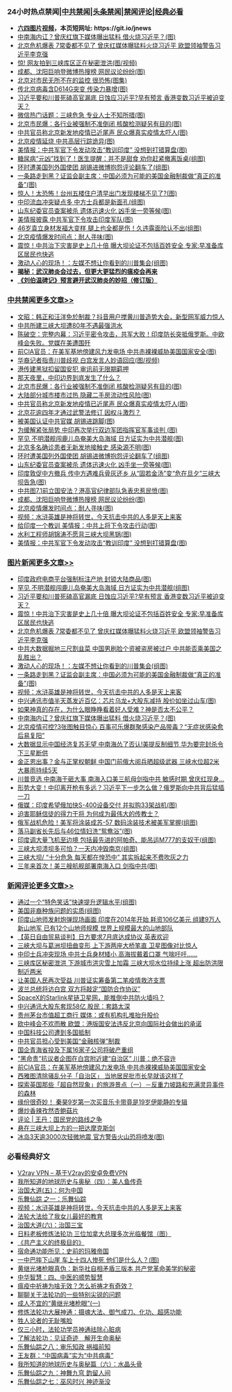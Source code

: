 <div id="tt">
<h3>24小时热点禁闻|<a href="#%E4%B8%AD%E5%85%B1%E7%A6%81%E9%97%BB%E6%9B%B4%E5%A4%9A%E6%96%87%E7%AB%A0">中共禁闻</a>|<a href="#%E5%9B%BE%E7%89%87%E6%96%B0%E9%97%BB%E6%9B%B4%E5%A4%9A%E6%96%87%E7%AB%A0">头条禁闻</a>|<a href="#%E6%96%B0%E9%97%BB%E8%AF%84%E8%AE%BA%E6%9B%B4%E5%A4%9A%E6%96%87%E7%AB%A0">禁闻评论|<a href="#%E5%BF%85%E7%9C%8B%E7%BB%8F%E5%85%B8%E5%A5%BD%E6%96%87">经典必看</a></h3>
<ul>
<li><b><a href="http://d1.bdrive.tk/64.mp4" target="_blank">六四图片视频</a>，本页短网址: https://git.io/jnews</b></li>
<li><a href="https://github.com/fqnews/bnews/blob/master/topimagenews/20200623/1349055.md">中南海内讧？曾庆红旗下媒体曝出猛料 借火烧习近平？(图)</a></li>
<li><a href="https://github.com/fqnews/bnews/blob/master/topimagenews/20200623/1349276.md">北京危机爆表 7常委都不见了 曾庆红媒体曝猛料火烧习近平 欧盟领袖警告习近平李克强</a></li>
<li><a href="https://github.com/fqnews/bnews/blob/master/cnnews/20200623/1349169.md">惊! 网友拍到三峡库区正在秘密泄洪(图/视频)</a></li>
<li><a href="https://github.com/fqnews/bnews/blob/master/cbnews/20200623/1349252.md">成都、沈阳巨响登微博热搜榜 网民议论纷纷(图)</a></li>
<li><a href="https://github.com/fqnews/bnews/blob/master/cbnews/20200623/1349058.md">北京对市民无所不在的监控 很恐怖(图集)</a></li>
<li><a href="https://github.com/fqnews/bnews/blob/master/cbnews/20200623/1349037.md">传北京病毒含D614G突变 传染力暴增(图)</a></li>
<li><a href="https://github.com/fqnews/bnews/blob/master/topimagenews/20200623/1349381.md">习近平要和川普死磕高官漏底 日蚀应习近平?早有预言 香港变数习近平被迫变天？</a></li>
<li><a href="https://github.com/fqnews/bnews/blob/master/cbnews/20200623/1349045.md">微信热门话题：三峡危急 专业人士不知所措(图)</a></li>
<li><a href="https://github.com/fqnews/bnews/blob/master/cbnews/20200623/1349377.md">北京市民爆：各行业被强制不准倒闭 核酸检测疑另有目的(图)</a></li>
<li><a href="https://github.com/fqnews/bnews/blob/master/cbnews/20200623/1349349.md">中共官员称北京新发地疫情已近尾声 民众爆真实疫情太吓人(图)</a></li>
<li><a href="https://github.com/fqnews/bnews/blob/master/cbnews/20200623/1349094.md">北京疫情延烧 中共高层行踪诡异(图)</a></li>
<li><a href="https://github.com/fqnews/bnews/blob/master/cbnews/20200623/1349230.md">美情报：中共军官下令发动攻击“教训印度” 没想到打错算盘(图)</a></li>
<li><a href="https://github.com/fqnews/bnews/blob/master/health/20200623/1349131.md">糖尿病“元凶”找到了！医生提醒：并不是甜食 劝你赶紧撤离饭桌(组图)</a></li>
<li><a href="https://github.com/fqnews/bnews/blob/master/cbnews/20200623/1349277.md">环时遭美国列外国使团 胡锡进微博抱怨评论翻车了(组图)</a></li>
<li><a href="https://github.com/fqnews/bnews/blob/master/topimagenews/20200623/1349250.md">一条路走到黑？证监会副主席：中国必须为可能的美国金融制裁做“真正的准备”(图)</a></li>
<li><a href="https://github.com/fqnews/bnews/blob/master/cbnews/20200623/1349203.md">惊人！太恐怖！台州五楼住户清早出门发现楼梯不见了?(图)</a></li>
<li><a href="https://github.com/fqnews/bnews/blob/master/cbnews/20200623/1349060.md">中印流血冲突疑点多 中方士兵都是新面孔(组图)</a></li>
<li><a href="https://github.com/fqnews/bnews/blob/master/cbnews/20200623/1349273.md">山东纪委官员查案被杀 遗体迅速火化 凶手坐一旁等候(图)</a></li>
<li><a href="https://github.com/fqnews/bnews/blob/master/cbnews/20200623/1349059.md">美情报披露 中共军官下令攻击印度军队(图)</a></li>
<li><a href="https://github.com/fqnews/bnews/blob/master/yule/20200624/1349443.md">46岁袁立身材发福大变样 腿上也全都是伤！久违露面险认不出(组图)</a></li>
<li><a href="https://github.com/fqnews/bnews/blob/master/cbnews/20200623/1349251.md">北京疫情爆发时间点：耐人寻味(图)</a></li>
<li><a href="https://github.com/fqnews/bnews/blob/master/topimagenews/20200623/1349354.md">震惊！中共治下灾害是史上几十倍 曝大坝论证不包括百姓安全 专家:早准备库区居民也快逃</a></li>
<li><a href="https://github.com/fqnews/bnews/blob/master/topimagenews/20200623/1349264.md">激动人心的现场！：左媒不想让你看到的川普集会(组图)</a></li>
<li><b><a href="https://github.com/fqnews/bnews/blob/master/comments/20200211/1275071.md" target="_blank">揭秘：武汉肺炎会过去，但更大更猛烈的瘟疫会再来</a></b></li>
<li><b><a href="https://github.com/fqnews/bnews/blob/master/comments/20200207/1272816.md" target="_blank">《刘伯温碑记》预言避开武汉肺炎的妙招（修订版）</a></b></li>
</ul>
</div>

<div class="catlist">
<h3><a href="https://github.com/fqnews/bnews/blob/master/cbnews/" target="_blank">中共禁闻</a><span><a href="https://github.com/fqnews/bnews/blob/master/cbnews/" target="_blank" rel="nofollow">更多文章>></a></span></h3>
<ul>
<li><a href="https://github.com/fqnews/bnews/blob/master/cbnews/20200624/1349556.md" target="_blank">文昭：韩正和汪洋免於制裁？抖音用户搅黄川普造势大会，新型网军威力惊人</a></li>
<li><a href="https://github.com/fqnews/bnews/blob/master/cbnews/20200624/1349529.md" target="_blank">中共所建三峡大坝遭80年不遇最强洪水</a></li>
<li><a href="https://github.com/fqnews/bnews/blob/master/cbnews/20200624/1349523.md" target="_blank">陈破空：完整内幕：习近平密令攻击，共军大败！印度防长突抵俄罗斯。中欧峰会失败。党媒在美遭围歼</a></li>
<li><a href="https://github.com/fqnews/bnews/blob/master/cbnews/20200624/1349510.md" target="_blank">前CIA官员：在美军基地傍建风力发电场 中共赤裸裸威胁美国国家安全(图)</a></li>
<li><a href="https://github.com/fqnews/bnews/blob/master/cbnews/20200623/1349397.md" target="_blank">华裔记者指责川普歧视 白宫发言人妙语回应(图/视频)</a></li>
<li><a href="https://github.com/fqnews/bnews/blob/master/cbnews/20200623/1349392.md" target="_blank">港传建黑狱扣留国安犯 审讯前无限期羁押</a></li>
<li><a href="https://github.com/fqnews/bnews/blob/master/cbnews/20200623/1349386.md" target="_blank">那天夜里，中印边界到底发生了什么？</a></li>
<li><a href="https://github.com/fqnews/bnews/blob/master/cbnews/20200623/1349377.md" target="_blank">北京市民爆：各行业被强制不准倒闭 核酸检测疑另有目的(图)</a></li>
<li><a href="https://github.com/fqnews/bnews/blob/master/cbnews/20200623/1349350.md" target="_blank">大陆部分城市楼市过热 隐藏二手房流动性风险(图)</a></li>
<li><a href="https://github.com/fqnews/bnews/blob/master/cbnews/20200623/1349349.md" target="_blank">中共官员称北京新发地疫情已近尾声 民众爆真实疫情太吓人(图)</a></li>
<li><a href="https://github.com/fqnews/bnews/blob/master/cbnews/20200623/1349314.md" target="_blank">北京花逾四年才通过武警法修订 因权斗激烈？</a></li>
<li><a href="https://github.com/fqnews/bnews/blob/master/cbnews/20200623/1349313.md" target="_blank">被美国认证中共官媒 胡锡进跳脚(图)</a></li>
<li><a href="https://github.com/fqnews/bnews/blob/master/cbnews/20200623/1349295.md" target="_blank">为缓解紧张局势 中印再次举行双边军团指挥官军事谈判 (图)</a></li>
<li><a href="https://github.com/fqnews/bnews/blob/master/cbnews/20200623/1349284.md" target="_blank">罕见 不明潜舰闯鹿儿岛奄美大岛海域 日方证实为中共潜舰(图)</a></li>
<li><a href="https://github.com/fqnews/bnews/blob/master/cbnews/20200623/1349283.md" target="_blank">北京多名确诊患者无新发地接触史 感染源不明(图)</a></li>
<li><a href="https://github.com/fqnews/bnews/blob/master/cbnews/20200623/1349277.md" target="_blank">环时遭美国列外国使团 胡锡进微博抱怨评论翻车了(组图)</a></li>
<li><a href="https://github.com/fqnews/bnews/blob/master/cbnews/20200623/1349273.md" target="_blank">山东纪委官员查案被杀 遗体迅速火化 凶手坐一旁等候(图)</a></li>
<li><a href="https://github.com/fqnews/bnews/blob/master/cbnews/20200623/1349266.md" target="_blank">印度敦促中方撤兵 传中方遇难兵骨灰还乡 从“固若金汤”变“危在旦夕”三峡大坝告急(图)</a></li>
<li><a href="https://github.com/fqnews/bnews/blob/master/cbnews/20200623/1349253.md" target="_blank">中共图7.1前立国安法？港高官纪律部队急表忠惹民愤(图)</a></li>
<li><a href="https://github.com/fqnews/bnews/blob/master/cbnews/20200623/1349252.md" target="_blank">成都、沈阳巨响登微博热搜榜 网民议论纷纷(图)</a></li>
<li><a href="https://github.com/fqnews/bnews/blob/master/cbnews/20200623/1349251.md" target="_blank">北京疫情爆发时间点：耐人寻味(图)</a></li>
<li><a href="https://github.com/fqnews/bnews/blob/master/comments/20200623/1273653.md" target="_blank">视频：水浒英雄是神将转世，今天抗击中共的人多是天上来客</a></li>
<li><a href="https://github.com/fqnews/bnews/blob/master/cbnews/20200623/1349244.md" target="_blank">给印度一个教训 美情报：中共上将下令攻击行动(图)</a></li>
<li><a href="https://github.com/fqnews/bnews/blob/master/cbnews/20200623/1349243.md" target="_blank">水利工程师胡锦涛不愿背三峡大坝黑锅(图)</a></li>
<li><a href="https://github.com/fqnews/bnews/blob/master/cbnews/20200623/1349230.md" target="_blank">美情报：中共军官下令发动攻击“教训印度” 没想到打错算盘(图)</a></li>

</ul>
</div>
<div class="catlist">
<h3><a href="https://github.com/fqnews/bnews/blob/master/topimagenews/" target="_blank">图片新闻</a><span><a href="https://github.com/fqnews/bnews/blob/master/topimagenews/" target="_blank" rel="nofollow">更多文章>></a></span></h3>
<ul>
<li><a href="https://github.com/fqnews/bnews/blob/master/topimagenews/20200624/1349456.md" target="_blank">印度政府电商平台强制标注产地 封锁大陆商品(图)</a></li>
<li><a href="https://github.com/fqnews/bnews/blob/master/topimagenews/20200624/1349424.md" target="_blank">罕见 不明潜舰闯鹿儿岛奄美大岛海域 日方证实为中共潜舰(组图)</a></li>
<li><a href="https://github.com/fqnews/bnews/blob/master/topimagenews/20200623/1349381.md" target="_blank">习近平要和川普死磕高官漏底 日蚀应习近平?早有预言 香港变数习近平被迫变天？</a></li>
<li><a href="https://github.com/fqnews/bnews/blob/master/topimagenews/20200623/1349354.md" target="_blank">震惊！中共治下灾害是史上几十倍 曝大坝论证不包括百姓安全 专家:早准备库区居民也快逃</a></li>
<li><a href="https://github.com/fqnews/bnews/blob/master/topimagenews/20200623/1349276.md" target="_blank">北京危机爆表 7常委都不见了 曾庆红媒体曝猛料火烧习近平 欧盟领袖警告习近平李克强</a></li>
<li><a href="https://github.com/fqnews/bnews/blob/master/topimagenews/20200623/1349265.md" target="_blank">中共大数据掘地三尺割韭菜 中国男刷脸个资被盗房被过户 中共能否乘美国之乱胜出？</a></li>
<li><a href="https://github.com/fqnews/bnews/blob/master/topimagenews/20200623/1349264.md" target="_blank">激动人心的现场！：左媒不想让你看到的川普集会(组图)</a></li>
<li><a href="https://github.com/fqnews/bnews/blob/master/topimagenews/20200623/1349250.md" target="_blank">一条路走到黑？证监会副主席：中国必须为可能的美国金融制裁做“真正的准备”(图)</a></li>
<li><a href="https://github.com/fqnews/bnews/blob/master/comments/20200623/1273653.md" target="_blank">视频：水浒英雄是神将转世，今天抗击中共的人多是天上来客</a></li>
<li><a href="https://github.com/fqnews/bnews/blob/master/topimagenews/20200623/1349209.md" target="_blank">中兴通讯市值半天蒸发近百亿：芯片乌龙+大股东减持 股价如坐过山车(图)</a></li>
<li><a href="https://github.com/fqnews/bnews/blob/master/comments/20200623/1346844.md" target="_blank">如果神真的存在，为什么眼睁睁看着好人受难？神是否太不公平？</a></li>
<li><a href="https://github.com/fqnews/bnews/blob/master/topimagenews/20200623/1349055.md" target="_blank">中南海内讧？曾庆红旗下媒体曝出猛料 借火烧习近平？(图)</a></li>
<li><a href="https://github.com/fqnews/bnews/blob/master/topimagenews/20200622/1348866.md" target="_blank">北京疫情可控?3张图触目惊心 百事可乐爆群聚感染产品带毒？“无症状感染愈后易复阳”</a></li>
<li><a href="https://github.com/fqnews/bnews/blob/master/topimagenews/20200622/1348792.md" target="_blank">大数据显示中国经济复苏无望 中南海怂了否认!美提反制细节 华为要完封杀令下三星断供</a></li>
<li><a href="https://github.com/fqnews/bnews/blob/master/topimagenews/20200622/1348785.md" target="_blank">金正恩出事？金与正掌权朝鲜 中国门前俄大阅兵晒超级武器 三峡水位超2米 大暴雨持续5天</a></li>
<li><a href="https://github.com/fqnews/bnews/blob/master/topimagenews/20200622/1348754.md" target="_blank">川普竞选 中南海干砸大事 南海入口美三航母剑指中共 敏感时期 曾庆红现身&#8230;</a></li>
<li><a href="https://github.com/fqnews/bnews/blob/master/topimagenews/20200622/1348732.md" target="_blank">形势大变！中印离开枪有多远？习近平下一步怎么做？俄罗斯向中共背后猛插一刀</a></li>
<li><a href="https://github.com/fqnews/bnews/blob/master/topimagenews/20200622/1348717.md" target="_blank">俄媒：印度希望俄加快S-400设备交付 并拟购33架战机(图)</a></li>
<li><a href="https://github.com/fqnews/bnews/blob/master/comments/20200622/1346846.md" target="_blank">迫害耶稣信徒的得力干将  为何成为最伟大的传教士？</a></li>
<li><a href="https://github.com/fqnews/bnews/blob/master/topimagenews/20200622/1348710.md" target="_blank">俄军战机危险！美军将涂装成苏-57 数码涂装技术被美军掌握(组图)</a></li>
<li><a href="https://github.com/fqnews/bnews/blob/master/topimagenews/20200622/1348709.md" target="_blank">落马副省长先后与46位情妇洗“鸳鸯浴”(图)</a></li>
<li><a href="https://github.com/fqnews/bnews/blob/master/topimagenews/20200622/1348686.md" target="_blank">印度调大量飞机至边境 包括最先进的阿帕奇、能吊运M777的支奴干(组图)</a></li>
<li><a href="https://github.com/fqnews/bnews/blob/master/topimagenews/20200622/1348555.md" target="_blank">三峡大坝溃坝多可怕？一天内冲毁南京(组图)</a></li>
<li><a href="https://github.com/fqnews/bnews/blob/master/topimagenews/20200622/1348484.md" target="_blank">三峡大坝/ “十分危急 每天都在惶恐中” 其实拆起来不费吹灰之力</a></li>
<li><a href="https://github.com/fqnews/bnews/blob/master/topimagenews/20200622/1348425.md" target="_blank">三年来首次！美三艘航舰部署南海入口 剑指中共(图)</a></li>

</ul>
</div>
<div class="catlist">
<h3><a href="https://github.com/fqnews/bnews/blob/master/comments/" target="_blank">新闻评论</a><span><a href="https://github.com/fqnews/bnews/blob/master/comments/" target="_blank" rel="nofollow">更多文章>></a></span></h3>
<ul>
<li><a href="https://github.com/fqnews/bnews/blob/master/comments/20200624/1349547.md" target="_blank">通过一个“特色笑话”快速提升逻辑水平(组图)</a></li>
<li><a href="https://github.com/fqnews/bnews/blob/master/comments/20200624/1349546.md" target="_blank">美国非裔种族问题的实质(组图)</a></li>
<li><a href="https://github.com/fqnews/bnews/blob/master/comments/20200624/1349545.md" target="_blank">印度山地师发射炮弹现场画面 印度在2014年开始 耗资106亿美元 组建9万人新山地军 已有12个山地师规模 世界上规模最大的山地部队</a></li>
<li><a href="https://github.com/fqnews/bnews/blob/master/comments/20200624/1349544.md" target="_blank">【英日自由贸易谈判】日方要求7月底达成协议 英表欢迎</a></li>
<li><a href="https://github.com/fqnews/bnews/blob/master/comments/20200624/1349541.md" target="_blank">三峽大坝与葛洲坝扭曲变形 上下游两座大桥笔直 卫星图像对比惊人</a></li>
<li><a href="https://github.com/fqnews/bnews/blob/master/comments/20200624/1349540.md" target="_blank">中印士兵冲突现场 中共士兵身材矮小 高海拔戴着口罩 气喘吁吁……</a></li>
<li><a href="https://github.com/fqnews/bnews/blob/master/comments/20200624/1349539.md" target="_blank">三峡库区秘密泄洪 下游城市洪灾雪上加霜 三峡大坝水位持续上涨 超出防洪限制近两米</a></li>
<li><a href="https://github.com/fqnews/bnews/blob/master/comments/20200624/1349536.md" target="_blank">让美国人民再次受益 川普证实筹备第二笔疫情救济支票</a></li>
<li><a href="https://github.com/fqnews/bnews/blob/master/comments/20200624/1349531.md" target="_blank">波兰总统将访白宫  双方将敲定“国防合作协议”</a></li>
<li><a href="https://github.com/fqnews/bnews/blob/master/comments/20200624/1349530.md" target="_blank">SpaceX的Starlink星链卫星网，能推倒中共防火墙吗？</a></li>
<li><a href="https://github.com/fqnews/bnews/blob/master/comments/20200624/1349526.md" target="_blank">中兴通讯大股东套现58亿 股民：套路太深</a></li>
<li><a href="https://github.com/fqnews/bnews/blob/master/comments/20200624/1349516.md" target="_blank">贵州茅台市值超工商行 媒体：或有机构扎堆抬升股价</a></li>
<li><a href="https://github.com/fqnews/bnews/blob/master/comments/20200624/1349515.md" target="_blank">欧中峰会不欢而散 欧盟：港版国安法违反北京向国际社会做出的承诺</a></li>
<li><a href="https://github.com/fqnews/bnews/blob/master/comments/20200624/1349505.md" target="_blank">中国科技公司遭到多国抵制</a></li>
<li><a href="https://github.com/fqnews/bnews/blob/master/comments/20200624/1349497.md" target="_blank">中共官员担心受到美国“金融核弹”制裁</a></li>
<li><a href="https://github.com/fqnews/bnews/blob/master/comments/20200624/1349492.md" target="_blank">国企青海省投及下属16家子公司将破产重组</a></li>
<li><a href="https://github.com/fqnews/bnews/blob/master/comments/20200624/1349486.md" target="_blank">“黑命贵”抗议者企图在白宫附近建“自治区” 川普：绝不容许</a></li>
<li><a href="https://github.com/fqnews/bnews/blob/master/comments/20200624/1349480.md" target="_blank">前CIA官员：在美军基地傍建风力发电场 中共赤裸裸威胁美国国家安全</a></li>
<li><a href="https://github.com/fqnews/bnews/blob/master/comments/20200624/1349474.md" target="_blank">西雅图清除骚乱分子「自治区」 当地居民批市长早就该这样了</a></li>
<li><a href="https://github.com/fqnews/bnews/blob/master/comments/20200624/1349472.md" target="_blank">探索英国那些「超自然现象」的旅游景点（一）－反重力坡路和充满灵异事件的森林</a></li>
<li><a href="https://github.com/fqnews/bnews/blob/master/comments/20200624/1349471.md" target="_blank">缘份很奇妙！ 秦昊9岁第一次买音乐卡带竟是19岁伊能静的专辑</a></li>
<li><a href="https://github.com/fqnews/bnews/blob/master/comments/20200624/1349449.md" target="_blank">爆炒香辣孜然杏鲍菇片</a></li>
<li><a href="https://github.com/fqnews/bnews/blob/master/comments/20200624/1349448.md" target="_blank">评论 | 王丹：国民党的路线之争</a></li>
<li><a href="https://github.com/fqnews/bnews/blob/master/comments/20200624/1349433.md" target="_blank">悬在三峡大坝上方的一把达摩克斯剑</a></li>
<li><a href="https://github.com/fqnews/bnews/blob/master/comments/20200623/1349409.md" target="_blank">冰岛3天逾3000次轻微地震 官方警告火山恐将喷发(图)</a></li>

</ul>
</div>

<div class="catlist">
<h3>必看经典好文</h3>
<ul>
<li><a href="https://github.com/fqnews/bnews/blob/master/comments/20200112/1257608.md" target="_blank">V2ray VPN &#8211; 基于V2ray的安卓免费VPN</a></li>
<li><a href="https://github.com/fqnews/bnews/blob/master/tculture/xiulian/20170729/799172.md" target="_blank">我所知道的地球历史与奥秘（四）：美人鱼传奇</a></li>
<li><a href="https://github.com/fqnews/bnews/blob/master/cbnews/20180311/913065.md" target="_blank">治国大道(五)：何为中国</a></li>
<li><a href="https://github.com/fqnews/bnews/blob/master/tculture/20170710/789533.md" target="_blank">乐舞仙踪 之一：乐舞仙踪</a></li>
<li><a href="https://github.com/fqnews/bnews/blob/master/comments/20200623/1273653.md" target="_blank">视频：水浒英雄是神将转世，今天抗击中共的人多是天上来客</a></li>
<li><a href="https://github.com/fqnews/bnews/blob/master/cbnews/20200516/1329218.md" target="_blank">法轮大法给了我女儿最好的教育</a></li>
<li><a href="https://github.com/fqnews/bnews/blob/master/cbnews/20180312/913459.md" target="_blank">治国大道(六)：治国三宝</a></li>
<li><a href="https://github.com/fqnews/bnews/blob/master/comments/20200531/1337359.md" target="_blank">日料老板修炼法轮功 三位加拿大总理多次光临餐馆（图）</a></li>
<li><a href="https://github.com/fqnews/bnews/blob/master/bookwiki/20171120/858084.md" target="_blank">《共产主义的终极目的》</a></li>
<li><a href="https://github.com/fqnews/bnews/blob/master/cbnews/20180711/970353.md" target="_blank">宿命通功能所见：史前的玛雅帝国</a></li>
<li><a href="https://github.com/fqnews/bnews/blob/master/cbnews/20200611/1343057.md" target="_blank">一中巴摔下山崖 车上十四人惨死 他们是什么人？(图)</a></li>
<li><a href="https://github.com/fqnews/bnews/blob/master/lifebaike/20180921/1001174.md" target="_blank">黄继光堵枪眼真伪：新华社自相矛盾三版本 共产党革命美学的秘密</a></li>
<li><a href="https://github.com/fqnews/bnews/blob/master/comments/20200605/783247.md" target="_blank">中华智慧：四、中医的顺势智慧</a></li>
<li><a href="https://github.com/fqnews/bnews/blob/master/comments/20200502/1322275.md" target="_blank">瘟疫中祈祷为啥无效？怎么祈祷才有奇效？</a></li>
<li><a href="https://github.com/fqnews/bnews/blob/master/comments/20190417/1114875.md" target="_blank">聊聊关于法轮功的一些特别尖锐的问题</a></li>
<li><a href="https://github.com/fqnews/bnews/blob/master/lifebaike/20200527/1334909.md" target="_blank">成人不宜的“黄继光堵枪眼”(一)</a></li>
<li><a href="https://github.com/fqnews/bnews/blob/master/comments/20191203/1234383.md" target="_blank">修炼法轮功大展神通：摄魂大法、御气成刀、化功、超感功能</a></li>
<li><a href="https://github.com/fqnews/bnews/blob/master/comments/20200606/783250.md" target="_blank">牲人论者的无耻嘴脸</a></li>
<li><a href="https://github.com/fqnews/bnews/blob/master/health/20170626/780270.md" target="_blank">仅三小时，法轮功学员神通祛除心脏病</a></li>
<li><a href="https://github.com/fqnews/bnews/blob/master/comments/20200307/1289968.md" target="_blank">了解法轮功：见证奇迹　解开生命奥秘</a></li>
<li><a href="https://github.com/fqnews/bnews/blob/master/tculture/20170717/792953.md" target="_blank">乐舞仙踪之八：审乐知政 祸福前知</a></li>
<li><a href="https://github.com/fqnews/bnews/blob/master/comments/20200318/1295755.md" target="_blank">王友群：“中国病毒”实为“中共病毒”</a></li>
<li><a href="https://github.com/fqnews/bnews/blob/master/cbnews/20171115/856086.md" target="_blank">我所知道的地球历史与奥秘篇（六）：水晶头骨</a></li>
<li><a href="https://github.com/fqnews/bnews/blob/master/tculture/20170718/793528.md" target="_blank">乐舞仙踪之九：神舞九穹 韵留人间</a></li>
<li><a href="https://github.com/fqnews/bnews/blob/master/tculture/20190101/792550.md" target="_blank">乐舞仙踪之七：巫风时兴 神迹渐没</a></li>

</ul>
</div>